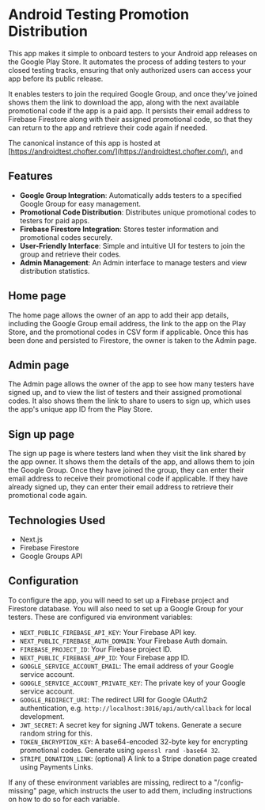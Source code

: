 # Android Testing Promotion Distribution

This app makes it simple to onboard testers to your Android app releases on the Google Play Store.
It automates the process of adding testers to your closed testing tracks, ensuring that only authorized
users can access your app before its public release.

It enables testers to join the required Google Group, and once they've joined shows them the link to
download the app, along with the next available promotional code if the app is a paid app. It persists their
email address to Firebase Firestore along with their assigned promotional code, so that they can return to the app
and retrieve their code again if needed.

The canonical instance of this app is hosted at [https://androidtest.chofter.com/](https://androidtest.chofter.com/),
and

## Features

- **Google Group Integration**: Automatically adds testers to a specified Google Group for easy management.
- **Promotional Code Distribution**: Distributes unique promotional codes to testers for paid apps.
- **Firebase Firestore Integration**: Stores tester information and promotional codes securely.
- **User-Friendly Interface**: Simple and intuitive UI for testers to join the group and retrieve their codes.
- **Admin Management**: An Admin interface to manage testers and view distribution statistics.

## Home page

The home page allows the owner of an app to add their app details, including the Google Group email address,
the link to the app on the Play Store, and the promotional codes in CSV form if applicable. Once this has
been done and persisted to Firestore, the owner is taken to the Admin page.

## Admin page

The Admin page allows the owner of the app to see how many testers have signed up, and to view the list of
testers and their assigned promotional codes. It also shows them the link to share to users to sign up, which uses
the app's unique app ID from the Play Store.

## Sign up page

The sign up page is where testers land when they visit the link shared by the app owner. It shows them the
details of the app, and allows them to join the Google Group. Once they have joined the group, they can
enter their email address to receive their promotional code if applicable. If they have already signed up,
they can enter their email address to retrieve their promotional code again.

## Technologies Used

- Next.js
- Firebase Firestore
- Google Groups API

## Configuration

To configure the app, you will need to set up a Firebase project and Firestore database. You will also need to
set up a Google Group for your testers. These are configured via environment variables:

- `NEXT_PUBLIC_FIREBASE_API_KEY`: Your Firebase API key.
- `NEXT_PUBLIC_FIREBASE_AUTH_DOMAIN`: Your Firebase Auth domain.
- `FIREBASE_PROJECT_ID`: Your Firebase project ID.
- `NEXT_PUBLIC_FIREBASE_APP_ID`: Your Firebase app ID.
- `GOOGLE_SERVICE_ACCOUNT_EMAIL`: The email address of your Google service account.
- `GOOGLE_SERVICE_ACCOUNT_PRIVATE_KEY`: The private key of your Google service account.
- `GOOGLE_REDIRECT_URI`: The redirect URI for Google OAuth2 authentication, e.g. `http://localhost:3016/api/auth/callback` for local development.
- `JWT_SECRET`: A secret key for signing JWT tokens. Generate a secure random string for this.
- `TOKEN_ENCRYPTION_KEY`: A base64-encoded 32-byte key for encrypting promotional codes. Generate using `openssl rand -base64 32`.
- `STRIPE_DONATION_LINK`: (optional) A link to a Stripe donation page created using Payments Links.

If any of these environment variables are missing, redirect to a "/config-missing" page, which
instructs the user to add them, including instructions on how to do so for each variable.
